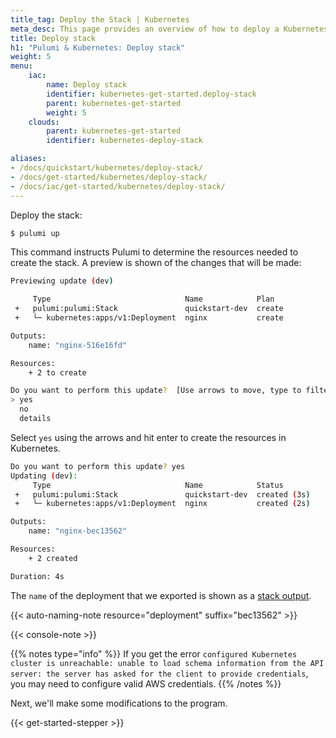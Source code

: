 ```yaml
---
title_tag: Deploy the Stack | Kubernetes
meta_desc: This page provides an overview of how to deploy a Kubernetes project as a Pulumi Stack.
title: Deploy stack
h1: "Pulumi & Kubernetes: Deploy stack"
weight: 5
menu:
    iac:
        name: Deploy stack
        identifier: kubernetes-get-started.deploy-stack
        parent: kubernetes-get-started
        weight: 5
    clouds:
        parent: kubernetes-get-started
        identifier: kubernetes-deploy-stack

aliases:
- /docs/quickstart/kubernetes/deploy-stack/
- /docs/get-started/kubernetes/deploy-stack/
- /docs/iac/get-started/kubernetes/deploy-stack/
---
```


Deploy the stack:

```bash
$ pulumi up
```

This command instructs Pulumi to determine the resources needed to create the stack. A preview is shown of the changes that will be made:

```bash
Previewing update (dev)

     Type                              Name            Plan
 +   pulumi:pulumi:Stack               quickstart-dev  create
 +   └─ kubernetes:apps/v1:Deployment  nginx           create

Outputs:
    name: "nginx-516e16fd"

Resources:
    + 2 to create

Do you want to perform this update?  [Use arrows to move, type to filter]
> yes
  no
  details
```

Select `yes` using the arrows and hit enter to create the resources in Kubernetes.

```bash
Do you want to perform this update? yes
Updating (dev):
     Type                              Name            Status
 +   pulumi:pulumi:Stack               quickstart-dev  created (3s)
 +   └─ kubernetes:apps/v1:Deployment  nginx           created (2s)

Outputs:
    name: "nginx-bec13562"

Resources:
    + 2 created

Duration: 4s
```

The `name` of the deployment that we exported is shown as a [stack output](/docs/concepts/stack#outputs).

{{< auto-naming-note resource="deployment" suffix="bec13562" >}}

{{< console-note >}}

{{% notes type="info" %}}
If you get the error `configured Kubernetes cluster is unreachable: unable to load schema information from the API server: the server has asked for the client to provide credentials`, you may need to configure valid AWS credentials.
{{% /notes %}}

Next, we'll make some modifications to the program.

{{< get-started-stepper >}}
